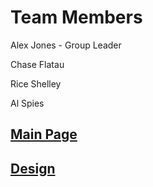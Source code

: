 # Team Members

Alex Jones - Group Leader 

Chase Flatau 

Rice Shelley 

Al Spies 


## [Main Page](https://ams0187.github.io/Vupiter/) 
## [Design](https://ams0187.github.io/Vupiter/design) 

